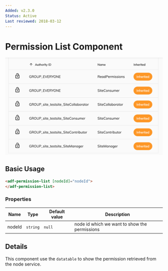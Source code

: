 ```yaml
---
Added: v2.3.0
Status: Active
Last reviewed: 2018-03-12
---
```


# Permission List Component

![Permission List](../docassets/images/adf-permission-list.png)

## Basic Usage

```html
<adf-permission-list [nodeId]="nodeId">
</adf-permission-list>
```

### Properties

| Name | Type | Default value | Description |
| ---- | ---- | ------------- | ----------- |
| nodeId | `string` | `null` | node id which we want to show the permissions  |

## Details

This component use the `datatable` to show the permission retrieved from the node service.
